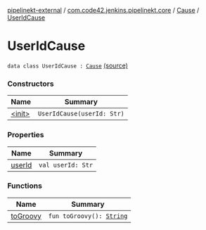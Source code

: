 [pipelinekt-external](../../../index.md) / [com.code42.jenkins.pipelinekt.core](../../index.md) / [Cause](../index.md) / [UserIdCause](./index.md)

# UserIdCause

`data class UserIdCause : `[`Cause`](../index.md) [(source)](https://github.com/code42/pipelinekt/tree/master/core/src/main/kotlin/com/code42/jenkins/pipelinekt/core/Cause.kt#L17)

### Constructors

| Name | Summary |
|---|---|
| [&lt;init&gt;](-init-.md) | `UserIdCause(userId: Str)` |

### Properties

| Name | Summary |
|---|---|
| [userId](user-id.md) | `val userId: Str` |

### Functions

| Name | Summary |
|---|---|
| [toGroovy](to-groovy.md) | `fun toGroovy(): `[`String`](https://kotlinlang.org/api/latest/jvm/stdlib/kotlin/-string/index.html) |

